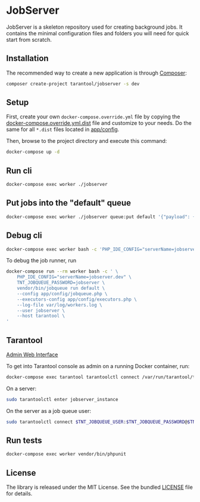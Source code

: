 # JobServer

JobServer is a skeleton repository used for creating background jobs. 
It contains the minimal configuration files and folders you will need for quick start from scratch.


## Installation

The recommended way to create a new application is through [Composer](http://getcomposer.org):

```sh
composer create-project tarantool/jobserver -s dev
```


## Setup

First, create your own `docker-compose.override.yml` file by copying 
the [docker-compose.override.yml.dist](docker-compose.override.yml.dist) file and customize to your needs.
Do the same for all `*.dist` files located in [app/config](app/config).

Then, browse to the project directory and execute this command:

```bash
docker-compose up -d
```


## Run cli

```bash
docker-compose exec worker ./jobserver
```


## Put jobs into the "default" queue

```bash
docker-compose exec worker ./jobserver queue:put default '{"payload": {"service": "greet", "args": {"name": "foobar"}}}' -H tarantool
``` 


## Debug cli

```bash
docker-compose exec worker bash -c 'PHP_IDE_CONFIG="serverName=jobserver.dev" ./jobserver'
```

To debug the job runner, run

```bash
docker-compose run --rm worker bash -c ' \
    PHP_IDE_CONFIG="serverName=jobserver.dev" \
    TNT_JOBQUEUE_PASSWORD=jobserver \
    vendor/bin/jobqueue run default \
    --config app/config/jobqueue.php \
    --executors-config app/config/executors.php \
    --log-file var/log/workers.log \
    --user jobserver \
    --host tarantool \
'
```


## Tarantool

[Admin Web Interface](http://localhost:8001/)

To get into Tarantool console as admin on a running Docker container, run:

```bash
docker-compose exec tarantool tarantoolctl connect /var/run/tarantool/tarantool.sock
```

On a server:

```bash
sudo tarantoolctl enter jobserver_instance
```

On the server as a job queue user:

```bash
sudo tarantoolctl connect $TNT_JOBQUEUE_USER:$TNT_JOBQUEUE_PASSWORD@$TNT_JOBQUEUE_HOST:3301
```


## Run tests

```bash
docker-compose exec worker vendor/bin/phpunit
```


## License

The library is released under the MIT License. See the bundled [LICENSE](LICENSE) file for details.
